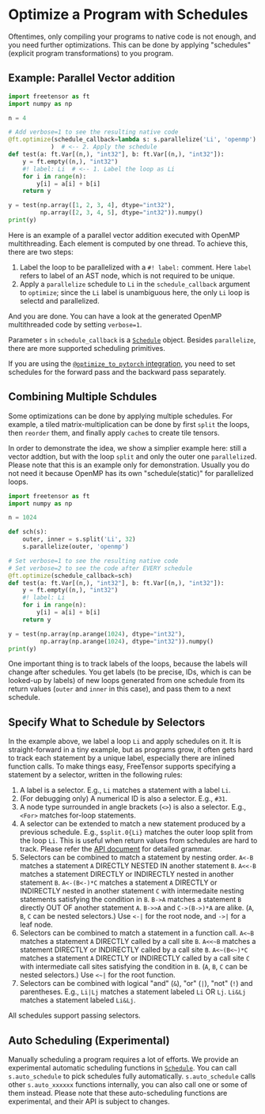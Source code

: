 # Optimize a Program with Schedules

Oftentimes, only compiling your programs to native code is not enough, and you need further optimizations. This can be done by applying "schedules" (explicit program transformations) to you program.

## Example: Parallel Vector addition

```python
import freetensor as ft
import numpy as np

n = 4

# Add verbose=1 to see the resulting native code
@ft.optimize(schedule_callback=lambda s: s.parallelize('Li', 'openmp')
            )  # <-- 2. Apply the schedule
def test(a: ft.Var[(n,), "int32"], b: ft.Var[(n,), "int32"]):
    y = ft.empty((n,), "int32")
    #! label: Li  # <-- 1. Label the loop as Li
    for i in range(n):
        y[i] = a[i] + b[i]
    return y

y = test(np.array([1, 2, 3, 4], dtype="int32"),
         np.array([2, 3, 4, 5], dtype="int32")).numpy()
print(y)
```

Here is an example of a parallel vector addition executed with OpenMP multithreading. Each element is computed by one thread. To achieve this, there are two steps:

1. Label the loop to be parallelized with a `#! label:` comment. Here `label` refers to label of an AST node, which is not required to be unique.
2. Apply a `parallelize` schedule to `Li` in the `schedule_callback` argument to `optimize`; since the `Li` label is unambiguous here, the only `Li` loop is selectd and parallelized.

And you are done. You can have a look at the generated OpenMP multithreaded code by setting `verbose=1`.

Parameter `s` in `schedule_callback` is a [`Schedule`](../../api/#freetensor.core.schedule.Schedule) object. Besides `parallelize`, there are more supported scheduling primitives.

If you are using the [`@optimize_to_pytorch` integration](../first-program/#copy-free-interface-fromto-pytorch), you need to set schedules for the forward pass and the backward pass separately.

## Combining Multiple Schdules

Some optimizations can be done by applying multiple schedules. For example, a tiled matrix-multiplication can be done by first `split` the loops, then `reorder` them, and finally apply `cache`s to create tile tensors.

In order to demonstrate the idea, we show a simplier example here: still a vector addtion, but with the loop `split` and only the outer one `parallelize`d. Please note that this is an example only for demonstration. Usually you do not need it because OpenMP has its own "schedule(static)" for parallelized loops.

```python
import freetensor as ft
import numpy as np

n = 1024

def sch(s):
    outer, inner = s.split('Li', 32)
    s.parallelize(outer, 'openmp')

# Set verbose=1 to see the resulting native code
# Set verbose=2 to see the code after EVERY schedule
@ft.optimize(schedule_callback=sch)
def test(a: ft.Var[(n,), "int32"], b: ft.Var[(n,), "int32"]):
    y = ft.empty((n,), "int32")
    #! label: Li
    for i in range(n):
        y[i] = a[i] + b[i]
    return y

y = test(np.array(np.arange(1024), dtype="int32"),
         np.array(np.arange(1024), dtype="int32")).numpy()
print(y)
```

One important thing is to track labels of the loops, because the labels will change after schedules. You get labels (to be precise, IDs, which is can be looked-up by labels) of new loops generated from one schedule from its return values (`outer` and `inner` in this case), and pass them to a next schedule.

## Specify What to Schedule by Selectors

In the example above, we label a loop `Li` and apply schedules on it. It is straight-forward in a tiny example, but as programs grow, it often gets hard to track each statement by a unique label, especially there are inlined function calls. To make things easy, FreeTensor supports specifying a statement by a selector, written in the following rules:

1. A label is a selector. E.g., `Li` matches a statement with a label `Li`.
2. (For debugging only) A numerical ID is also a selector. E.g., `#31`.
3. A node type surrounded in angle brackets (`<>`) is also a selector. E.g., `<For>` matches for-loop statements.
4. A selector can be extended to match a new statement produced by a previous schedule. E.g., `$split.0{Li}` matches the outer loop split from the loop `Li`. This is useful when return values from schedules are hard to track. Please refer the [API document](../../api/#freetensor.core.schedule.Schedule) for detailed grammar.
5. Selectors can be combined to match a statement by nesting order. `A<-B` matches a statement `A` DIRECTLY NESTED IN another statement `B`. `A<<-B` matches a statement DIRECTLY or INDIRECTLY nested in another statement `B`. `A<-(B<-)*C` matches a statement `A` DIRECTLY or INDIRECTLY nested in another statement `C` with intermedaite nesting statements satisfying the condition in `B`. `B->A` matches a statement `B` directly OUT OF another statement `A`. `B->>A` and `C->(B->)*A` are alike. (`A`, `B`, `C` can be nested selectors.) Use `<-|` for the root node, and `->|` for a leaf node.
6. Selectors can be combined to match a statement in a function call. `A<~B` matches a statement `A` DIRECTLY called by a call site `B`. `A<<~B` matches a statement DIRECTLY or INDIRECTLY called by a call site `B`. `A<~(B<~)*C` matches a statement `A` DIRECTLY or INDIRECTLY called by a call site `C` with intermediate call sites satisfying the condition in `B`. (`A`, `B`, `C` can be nested selectors.) Use `<~|` for the root function.
7. Selectors can be combined with logical "and" (`&`), "or" (`|`), "not" (`!`) and parentheses. E.g., `Li|Lj` matches a statement labeled `Li` OR `Lj`. `Li&Lj` matches a statement labeled `Li&Lj`.

All schedules support passing selectors.

## Auto Scheduling (Experimental)

Manually scheduling a program requires a lot of efforts. We provide an experimental automatic scheduling functions in [`Schedule`](../../api/#freetensor.core.schedule.Schedule). You can call `s.auto_schedule` to pick schedules fully automatically. `s.auto_schedule` calls other `s.auto_xxxxxx` functions internally, you can also call one or some of them instead. Please note that these auto-scheduling functions are experimental, and their API is subject to changes.
